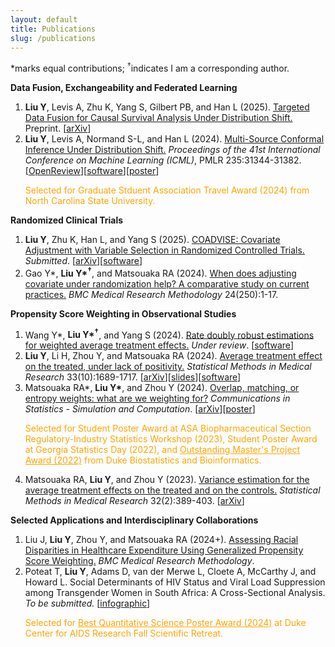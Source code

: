 ```yaml
---
layout: default
title: Publications
slug: /publications
---
```


*marks equal contributions; <sup>&dagger;</sup>indicates I am a corresponding author. 

<b> Data Fusion, Exchangeability and Federated Learning </b>

<ol>	
<li><b>Liu Y</b>, Levis A, Zhu K, Yang S, Gilbert PB, and Han L (2025). <a href="https://arxiv.org/abs/2501.18798" target="_blank"> Targeted Data Fusion for Causal Survival Analysis Under Distribution Shift.</a> Preprint. [<a href="https://arxiv.org/abs/2501.18798" target="_blank">arXiv</a>]
</li>
  
<li><b>Liu Y</b>, Levis A, Normand S-L, and Han L (2024). <a href="https://proceedings.mlr.press/v235/liu24ag.html" target="_blank"> Multi-Source Conformal Inference Under Distribution Shift.</a> <em>Proceedings of the 41st International Conference on Machine Learning (ICML)</em>, PMLR 235:31344-31382. [<a href="https://openreview.net/forum?id=qmUbSAgz08" target="_blank">OpenReview</a>][<a href="https://github.com/yiliu1998/Multi-Source-Conformal" target="_blank">software</a>][<a href="https://yiliu1998.github.io/slides/MuSCI_Poster.pdf" target="_blank">poster</a>]
<p style="color: orange;">Selected for Graduate Stduent Association Travel Award (2024) from North Carolina State University.</p>
</li>
</ol>

<b> Randomized Clinical Trials </b>

<ol>	

<li><b>Liu Y</b>, Zhu K, Han L, and Yang S (2025). <a href="https://arxiv.org/abs/2501.08945" target="_blank">COADVISE: Covariate Adjustment with Variable Selection in Randomized Controlled Trials.</a> <em>Submitted</em>. [<a href="https://arxiv.org/abs/2501.08945" target="_blank">arXiv</a>][<a href="https://github.com/yiliu1998/Coadvise" target="_blank">software</a>]  
</li>
  
<li>Gao Y*, <b>Liu Y*<sup>&dagger;</sup></b>, and Matsouaka RA (2024). <a href="https://doi.org/10.1186/s12874-024-02375-3" target="_blank">When does adjusting covariate under randomization help? A comparative study on current practices.</a> <em>BMC Medical Research Methodology</em> 24(250):1-17. 
</li>
  
</ol>

<b> Propensity Score Weighting in Observational Studies </b>

<ol>	
<li>Wang Y*, <b>Liu Y*<sup>&dagger;</sup></b>, and Yang S (2024). <a href="" target="_blank">Rate doubly robust estimations for weighted average treatment effects.</a> <em>Under review</em>. [<a href="https://github.com/yiliu1998/WATE" target="_blank">software</a>]  
</li>
  
<li><b>Liu Y</b>, Li H, Zhou Y, and Matsouaka RA (2024). <a href="https://journals.sagepub.com/doi/10.1177/09622802241269646" target="_blank">Average treatment effect on the treated, under lack of positivity.</a> <em>Statistical Methods in Medical Research</em> 33(10):1689-1717. [<a href="https://arxiv.org/abs/2309.01334" target="_blank">arXiv</a>][<a href="https://yiliu1998.github.io/slides/ENAR_2024.pdf" target="_blank">slides</a>][<a href="https://github.com/yiliu1998/ATTweights" target="_blank">software</a>]
</li>

<li>Matsouaka RA*, <b>Liu Y*</b>, and Zhou Y (2024). <a href="https://www.tandfonline.com/doi/full/10.1080/03610918.2024.2319419" target="_blank">Overlap, matching, or entropy weights: what are we weighting for?</a> <em>Communications in Statistics - Simulation and Computation</em>. [<a href="https://arxiv.org/abs/2210.12968" target="_blank">arXiv</a>][<a href="https://yiliu1998.github.io/slides/OWWWF_Poster.pdf" target="_blank">poster</a>] 
<p style="color: orange;">Selected for Student Poster Award at ASA Biopharmaceutical Section Regulatory-Industry Statistics Workshop (2023), Student Poster Award at Georgia Statistics Day (2022), and <a href="https://today.duke.edu/2022/05/class-2022-student-and-laurels" target="_blank" style="text-decoration: underline; color: orange;">Outstanding Master's Project Award (2022)</a> from Duke Biostatistics and Bioinformatics.</p>
</li>
  
<li> Matsouaka RA, <b>Liu Y</b>, and Zhou Y (2023). <a href="https://journals.sagepub.com/doi/10.1177/09622802221142532" target="_blank">Variance estimation for the average treatment effects on the treated and on the controls.</a> <em>Statistical Methods in Medical Research</em> 32(2):389-403. [<a href="https://arxiv.org/abs/2209.10742" target="_blank">arXiv</a>] 
</li>	

</ol>

<b> Selected Applications and Interdisciplinary Collaborations </b>

<ol>	
<li>Liu J, <b>Liu Y</b>, Zhou Y, and Matsouaka RA (2024+). <a href="" target="_blank">Assessing Racial Disparities in Healthcare Expenditure Using Generalized Propensity Score Weighting.</a> <em>BMC Medical Research Methodology</em>.  
</li>

<li> Poteat T, <b> Liu Y</b>, Adams D, van der Merwe L, Cloete A, McCarthy J, and Howard L. Social Determinants of HIV Status and Viral Load Suppression among Transgender Women in South Africa: A Cross-Sectional Analysis. <em>To be submitted.</em> [<a href="https://yiliu1998.github.io/slides/CFAR_infographic.pdf" target="_blank">infographic</a>]
<p style="color: orange;">Selected for <a href="https://cfar.duke.edu/news-events/annual-retreat/2024-recap" target="_blank" style="text-decoration: underline; color: orange;">Best Quantitative Science Poster Award (2024)</a> at Duke Center for AIDS Research Fall Scientific Retreat.</p>
</li>
</ol>
  


